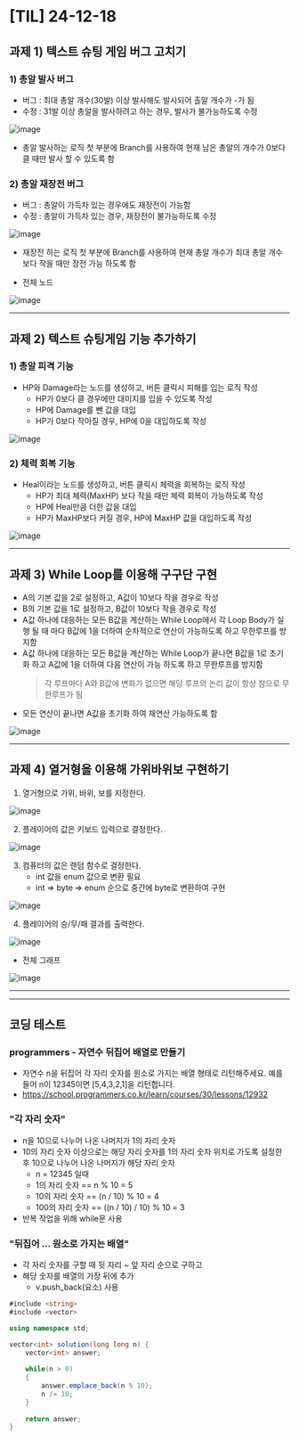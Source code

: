 # [TIL] 24-12-18

## 과제 1) 텍스트 슈팅 게임 버그 고치기
### 1) 총알 발사 버그
- 버그 : 최대 총알 개수(30발) 이상 발사해도 발사되어 촐알 개수가 -가 됨
- 수정 : 31발 이상 총알을 발사하려고 하는 경우, 발사가 불가능하도록 수정

![image](https://github.com/user-attachments/assets/33de406c-8e82-4c6a-8e14-3df27eb8e3e9)

- 총알 발사하는 로직 첫 부분에 Branch를 사용하여 현재 남은 총알의 개수가 0보다 클 때만 발사 할 수 있도록 함
 
### 2) 총알 재장전 버그
- 버그 : 총알이 가득차 있는 경우에도 재장전이 가능함
- 수정 : 총알이 가득차 있는 경우, 재장전이 불가능하도록 수정

![image](https://github.com/user-attachments/assets/229c8638-b477-4ae3-b3fe-1cc7cbb30040)

- 재장전 하는 로직 첫 부분에 Branch를 사용하여 현재 총알 개수가 최대 총알 개수 보다 작을 때만 장전 가능 하도록 함

- 전체 노드

![image](https://github.com/user-attachments/assets/06b55b29-b46f-4030-b681-9a197077ef96)

***
## 과제 2) 텍스트 슈팅게임 기능 추가하기
### 1) 총알 피격 기능
- HP와 Damage라는 노드를 생성하고, 버튼 클릭시 피해를 입는 로직 작성
  - HP가 0보다 클 경우에만 대미지를 입을 수 있도록 작성
  - HP에 Damage를 뺀 값을 대입
  - HP가 0보다 작아질 경우, HP에 0을 대입하도록 작성

![image](https://github.com/user-attachments/assets/b9583113-5fcc-47e1-a1f7-6f0c6ef15f1d)

### 2) 체력 회복 기능
- Heal이라는 노드를 생성하고, 버튼 클릭시 체력을 회복하는 로직 작성
  - HP가 최대 체력(MaxHP) 보다 작을 때만 체력 회복이 가능하도록 작성
  - HP에 Heal만큼 더한 값을 대입
  - HP가 MaxHP보다 커질 경우, HP에 MaxHP 값을 대입하도록 작성

![image](https://github.com/user-attachments/assets/b0c9e813-2340-4234-aacc-a1a6b1926e7f)

***
## 과제 3) While Loop를 이용해 구구단 구현
- A의 기본 값을 2로 설정하고, A값이 10보다 작을 경우로 작성
- B의 기본 값을 1로 설정하고, B값이 10보다 작을 경우로 작성
- A값 하나에 대응하는 모든 B값을 계산하는 While Loop에서 각 Loop Body가 실행 될 때 마다 B값에 1을 더하여 순차적으로 연산이 가능하도록 하고 무한루프를 방지함
- A값 하나에 대응하는 모든 B값을 계산하는 While Loop가 끝나면 B값을 1로 초기화 하고 A값에 1을 더하여 다음 연산이 가능 하도록 하고 무한루프를 방지함
  > 각 루프마다 A와 B값에 변화가 없으면 해당 루프의 논리 값이 항상 참으로 무한루프가 됨
- 모든 연산이 끝나면 A값을 초기화 하여 재연산 가능하도록 함

![image](https://github.com/user-attachments/assets/57d78e13-47b3-4c67-8d86-e203e94a55e2)


***
## 과제 4) 열거형을 이용해 가위바위보 구현하기
1. 열거형으로 가위, 바위, 보를 지정한다.

![image](https://github.com/user-attachments/assets/ae14dac3-a7aa-4b73-95b3-7ef839bb1974)

2. 플레이어의 값은 키보드 입력으로 결정한다.

![image](https://github.com/user-attachments/assets/21814f67-525d-4ccf-ba4e-09ad7286ce12)
   
3. 컴퓨터의 값은 랜덤 함수로 결정한다.
   - int 값을 enum 값으로 변환 필요
   - int => byte => enum 순으로 중간에 byte로 변환하여 구현

![image](https://github.com/user-attachments/assets/d4314715-b321-471b-b6c8-51a77dfbe4c6)

4. 플레이어의 승/무/패 결과를 출력한다.

![image](https://github.com/user-attachments/assets/4901a202-cc71-45dc-b438-81df9fbd14c0)

- 전체 그래프

![image](https://github.com/user-attachments/assets/3b2413d3-17f4-44e2-92f7-c0efd6665022)


***
***
## 코딩 테스트
### programmers - 자연수 뒤집어 배열로 만들기
- 자연수 n을 뒤집어 각 자리 숫자를 원소로 가지는 배열 형태로 리턴해주세요. 예를들어 n이 12345이면 [5,4,3,2,1]을 리턴합니다.
- https://school.programmers.co.kr/learn/courses/30/lessons/12932

### "각 자리 숫자"
- n을 10으로 나누어 나온 나머지가 1의 자리 숫자
- 10의 자리 숫자 이상으로는 해당 자리 숫자를 1의 자리 숫자 위치로 가도록 설정한 후 10으로 나누어 나온 나머지가 해당 자리 숫자
  - n = 12345 일때
  - 1의 자리 숫자 == n % 10 = 5
  - 10의 자리 숫자 == (n / 10) % 10 = 4
  - 100의 자리 숫자 == ((n / 10) / 10) % 10 = 3
- 반복 작업을 위해 while문 사용

### "뒤집어 ... 원소로 가지는 배열"
- 각 자리 숫자를 구할 때 뒷 자리 ~ 앞 자리 순으로 구하고
- 해당 숫자를 배열의 가장 뒤에 추가
  - v.push_back(요소) 사용

```c#
#include <string>
#include <vector>

using namespace std;

vector<int> solution(long long n) {
    vector<int> answer;
    
    while(n > 0)
    {
        answer.emplace_back(n % 10);
        n /= 10;
    }
    
    return answer;
}
```
